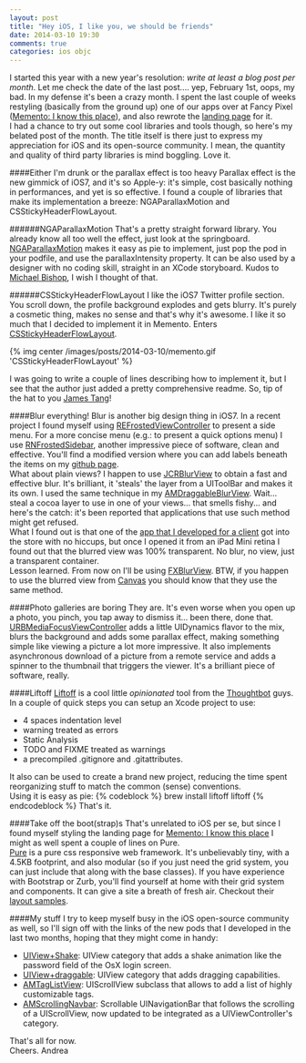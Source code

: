 ```yaml
---
layout: post
title: "Hey iOS, I like you, we should be friends"
date: 2014-03-10 19:30
comments: true
categories: ios objc
---
```

I started this year with a new year's resolution: _write at least a blog post per month_. Let me check the date of the last post.... yep, February 1st, oops, my bad. In my defense it's been a crazy month. I spent the last couple of weeks restyling (basically from the ground up) one of our apps over at Fancy Pixel ([Memento: I know this place](https://itunes.apple.com/us/app/memento-i-know-this-place/id698153906?l=it&ls=1&mt=8)), and also rewrote the [landing page](http://memento.fancypixel.it) for it.  
I had a chance to try out some cool libraries and tools though, so here's my belated post of the month. The title itself is there just to express my appreciation for iOS and its open-source community. I mean, the quantity and quality of third party libraries is mind boggling. Love it.  
<!-- More -->
####Either I'm drunk or the parallax effect is too heavy
Parallax effect is the new gimmick of iOS7, and it's so Apple-y: it's simple, cost basically nothing in performances, and yet is so effective. I found a couple of libraries that make its implementation a breeze: NGAParallaxMotion and CSStickyHeaderFlowLayout.  

######NGAParallaxMotion
That's a pretty straight forward library. You already know all too well the effect, just look at the springboard. [NGAParallaxMotion](https://github.com/michaeljbishop/NGAParallaxMotion) makes it easy as pie to implement, just pop the pod in your podfile, and use the parallaxIntensity property. It can be also used by a designer with no coding skill, straight in an XCode storyboard. Kudos to [Michael Bishop](https://github.com/michaeljbishop), I wish I thought of that.

######CSStickyHeaderFlowLayout
I like the iOS7 Twitter profile section. You scroll down, the profile background explodes and gets blurry. It's purely a cosmetic thing, makes no sense and that's why it's awesome. I like it so much that I decided to implement it in Memento. Enters [CSStickyHeaderFlowLayout](https://github.com/jamztang/CSStickyHeaderFlowLayout).

{% img center /images/posts/2014-03-10/memento.gif 'CSStickyHeaderFlowLayout' %}

I was going to write a couple of lines describing how to implement it, but I see that the author just added a pretty comprehensive readme. So, tip of the hat to you [James Tang](https://github.com/jamztang)!

####Blur everything!
Blur is another big design thing in iOS7. In a recent project I found myself using [REFrostedViewController](https://github.com/andreamazz/REFrostedViewController) to present a side menu. For a more concise menu (e.g.: to present a quick options menu) I use [RNFrostedSidebar](https://github.com/rnystrom/RNFrostedSidebar), another impressive piece of software, clean and effective. You'll find a modified version where you can add labels beneath the items on my [github page](https://github.com/andreamazz/RNFrostedSidebar).  
What about plain views? I happen to use [JCRBlurView](https://github.com/JagCesar/iOS-blur) to obtain a fast and effective blur. It's brilliant, it 'steals' the layer from a UIToolBar and makes it its own. I used the same technique in my [AMDraggableBlurView](https://github.com/andreamazz/AMDraggableBlurView). 
Wait... steal a cocoa layer to use in one of your views... that smells fishy... and here's the catch: it's been reported that applications that use such method might get refused.  
What I found out is that one of the [app that I developed for a client](https://itunes.apple.com/it/app/palmap-pro/id525999547?mt=8) got into the store with no hiccups, but once I opened it from an iPad Mini retina I found out that the blurred view was 100% transparent. No blur, no view, just a transparent container.  
Lesson learned. From now on I'll be using [FXBlurView](https://github.com/nicklockwood/FXBlurView). BTW, if you happen to use the blurred view from [Canvas](http://canvaspod.io/) you should know that they use the same method.  

####Photo galleries are boring
They are. It's even worse when you open up a photo, you pinch, you tap away to dismiss it... been there, done that. [URBMediaFocusViewController](https://github.com/u10int/URBMediaFocusViewController) adds a little UIDynamics flavor to the mix, blurs the background and adds some parallax effect, making something simple like viewing a picture a lot more impressive. It also implements asynchronous download of a picture from a remote service and adds a spinner to the thumbnail that triggers the viewer. It's a brilliant piece of software, really.

####Liftoff
[Liftoff](https://github.com/thoughtbot/liftoff) is a cool little _opinionated_ tool from the [Thoughtbot](http://thoughtbot.com/) guys. In a couple of quick steps you can setup an Xcode project to use:  

- 4 spaces indentation level
- warning treated as errors
- Static Analysis
- TODO and FIXME treated as warnings
- a precompiled .gitignore and .gitattributes.

It also can be used to create a brand new project, reducing the time spent reorganizing stuff to match the common (sense) conventions.  
Using it is easy as pie:
{% codeblock %}
brew install liftoff
liftoff
{% endcodeblock %}
That's it.

####Take off the boot(strap)s
That's unrelated to iOS per se, but since I found myself styling the landing page for [Memento: I know this place](http://memento.fancypixel.it) I might as well spent a couple of lines on Pure.  
[Pure](http://purecss.io/) is a pure css responsive web framework. It's unbelievably tiny, with a 4.5KB footprint, and also modular (so if you just need the grid system, you can just include that along with the base classes). If you have experience with Bootstrap or Zurb, you'll find yourself at home with their grid system and components. It can give a site a breath of fresh air. Checkout their [layout samples](http://purecss.io/layouts/).

####My stuff
I try to keep myself busy in the iOS open-source community as well, so I'll sign off with the links of the new pods that I developed in the last two months, hoping that they might come in handy:  

- [UIView+Shake](https://github.com/andreamazz/UIView-Shake): UIView category that adds a shake animation like the password field of the OsX login screen. 
- [UIView+draggable](https://github.com/andreamazz/UIView-draggable): UIView category that adds dragging capabilities. 
- [AMTagListView](https://github.com/andreamazz/AMTagListView): UIScrollView subclass that allows to add a list of highly customizable tags.  
- [AMScrollingNavbar](https://github.com/andreamazz/AMScrollingNavbar): Scrollable UINavigationBar that follows the scrolling of a UIScrollView, now updated to be integrated as a UIViewController's category.

That's all for now.  
Cheers. 
Andrea

